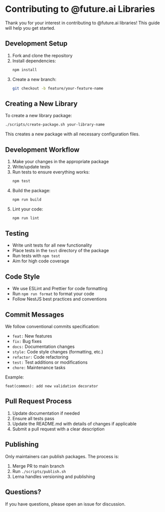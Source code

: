# Contributing to @future.ai Libraries

Thank you for your interest in contributing to @future.ai libraries! This guide will help you get started.

## Development Setup

1. Fork and clone the repository
2. Install dependencies:
   ```bash
   npm install
   ```
3. Create a new branch:
   ```bash
   git checkout -b feature/your-feature-name
   ```

## Creating a New Library

To create a new library package:

```bash
./scripts/create-package.sh your-library-name
```

This creates a new package with all necessary configuration files.

## Development Workflow

1. Make your changes in the appropriate package
2. Write/update tests
3. Run tests to ensure everything works:
   ```bash
   npm test
   ```
4. Build the package:
   ```bash
   npm run build
   ```
5. Lint your code:
   ```bash
   npm run lint
   ```

## Testing

- Write unit tests for all new functionality
- Place tests in the `test` directory of the package
- Run tests with `npm test`
- Aim for high code coverage

## Code Style

- We use ESLint and Prettier for code formatting
- Run `npm run format` to format your code
- Follow NestJS best practices and conventions

## Commit Messages

We follow conventional commits specification:

- `feat:` New features
- `fix:` Bug fixes
- `docs:` Documentation changes
- `style:` Code style changes (formatting, etc.)
- `refactor:` Code refactoring
- `test:` Test additions or modifications
- `chore:` Maintenance tasks

Example:
```
feat(common): add new validation decorator
```

## Pull Request Process

1. Update documentation if needed
2. Ensure all tests pass
3. Update the README.md with details of changes if applicable
4. Submit a pull request with a clear description

## Publishing

Only maintainers can publish packages. The process is:

1. Merge PR to main branch
2. Run `./scripts/publish.sh`
3. Lerna handles versioning and publishing

## Questions?

If you have questions, please open an issue for discussion.